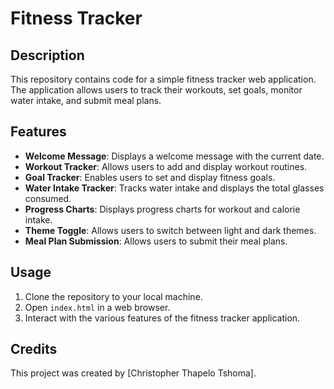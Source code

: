 # Fitness Tracker

## Description
This repository contains code for a simple fitness tracker web application. The application allows users to track their workouts, set goals, monitor water intake, and submit meal plans.

## Features
- **Welcome Message**: Displays a welcome message with the current date.
- **Workout Tracker**: Allows users to add and display workout routines.
- **Goal Tracker**: Enables users to set and display fitness goals.
- **Water Intake Tracker**: Tracks water intake and displays the total glasses consumed.
- **Progress Charts**: Displays progress charts for workout and calorie intake.
- **Theme Toggle**: Allows users to switch between light and dark themes.
- **Meal Plan Submission**: Allows users to submit their meal plans.

## Usage
1. Clone the repository to your local machine.
2. Open `index.html` in a web browser.
3. Interact with the various features of the fitness tracker application.


## Credits
This project was created by [Christopher Thapelo Tshoma].
